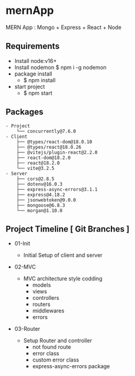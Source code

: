 # mernApp
MERN App : Mongo + Express + React + Node

## Requirements
- Install node:v16+
- Install nodemon
    $ npm i -g nodemon
- package install
    - $ npm install
- start project
    - $ npm start

## Packages
```
- Project
    └── concurrently@7.6.0
- Client
    ├── @types/react-dom@18.0.10
    ├── @types/react@18.0.26
    ├── @vitejs/plugin-react@2.2.0
    ├── react-dom@18.2.0
    ├── react@18.2.0
    └── vite@3.2.5
- Server
    ├── cors@2.8.5
    ├── dotenv@16.0.3
    ├── express-async-errors@3.1.1
    ├── express@4.18.2
    ├── jsonwebtoken@9.0.0
    ├── mongoose@6.8.3
    └── morgan@1.10.0
```

## Project Timeline [ Git Branches ]

- 01-Init
    - Initial Setup of client and server

- 02-MVC
    - MVC architecture style codding 
        - models
        - views
        - controllers
        - routers
        - middlewares
        - errors

- 03-Router
    - Setup Router and controller
        - not found route
        - error class
        - custom error class
        - express-async-errors package